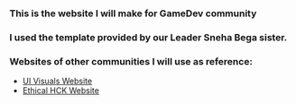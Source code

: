 ### This is the website I will make for GameDev community
### I used the template provided by our Leader Sneha Bega sister.

### Websites of other communities I will use as reference:
<ul>
  <li><a href="https://uivisualscommunity.heraldcollege.edu.np/">UI Visuals Website</a></li>
  <li><a href="https://ethicalcommunity.heraldcollege.edu.np/">Ethical HCK Website</a></li>
</ul>

